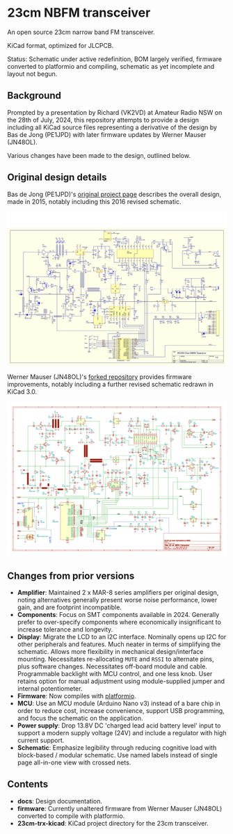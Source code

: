 # 23cm NBFM transceiver

An open source 23cm narrow band FM transceiver.

KiCad format, optimized for JLCPCB.

Status: Schematic under active redefinition, BOM largely verified, firmware converted to platformio and compiling, schematic as yet incomplete and layout not begun.

## Background

Prompted by a presentation by Richard (VK2VD) at Amateur Radio NSW on the 28th of July, 2024, this repository attempts to provide a design including all KiCad source files representing a derivative of the design by Bas de Jong (PE1JPD) with later firmware updates by Werner Mauser (JN48OL).

Various changes have been made to the design, outlined below.

## Original design details

Bas de Jong (PE1JPD)'s [original project page](http://www.pe1jpd.nl/index.php/23cm_nbfm/) describes the overall design, made in 2015, notably including this 2016 revised schematic.

![image](docs/23nbfmsch32.jpg)

Werner Mauser (JN48OL)'s [forked repository](https://github.com/wemaus/23cm-NBFM-Trx) provides firmware improvements, notably including a further revised schematic redrawn in KiCad 3.0.

![image](docs/23cm-pdf-thumbnail.jpg) 

## Changes from prior versions

 * __Amplifier__: Maintained 2 x MAR-8 series amplifiers per original design, noting alternatives generally present worse noise performance, lower gain, and are footprint incompatible.
 * __Components__: Focus on SMT components available in 2024. Generally prefer to over-specify components where economically insignificant to increase tolerance and longevity.
 * __Display__: Migrate the LCD to an I2C interface. Nominally opens up I2C for other peripherals and features. Much neater in terms of simplifying the schematic. Allows more flexibility in mechanical design/interface mounting. Necessitates re-allocating `MUTE` and `RSSI` to alternate pins, plus software changes. Necessitates off-board module and cable. Programmable backlight with MCU control, and one less knob. User retains option for manual adjustment using module-supplied jumper and internal potentiometer.
 * __Firmware__: Now compiles with [platformio](https://piolabs.com/).
 * __MCU__: Use an MCU module (Arduino Nano v3) instead of a bare chip in order to reduce cost, increase convenience, support USB programming, and focus the schematic on the application.
 * __Power supply__: Drop 13.8V DC 'charged lead acid battery level' input to support a modern supply voltage (24V) and include a regulator with high current support.
 * __Schematic__: Emphasize legibility through reducing cognitive load with block-based / modular schematic. Use named labels instead of single page all-in-one view with crossed nets.

## Contents

 * __docs__: Design documentation.
 * __firmware__: Currently unaltered firmware from Werner Mauser (JN48OL) converted to compile with platformio.
 * __23cm-trx-kicad__: KiCad project directory for the 23cm transceiver.
